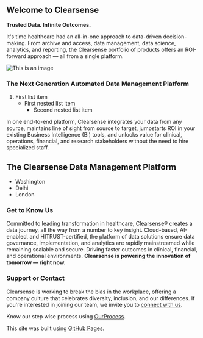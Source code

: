 ## Welcome to Clearsense

**Trusted Data. Infinite Outcomes.**

It's time healthcare had an all-in-one approach to data-driven decision-making. From archive and access, data management, data science, analytics, and reporting, the Clearsense portfolio of products offers an ROI-forward approach — all from a single platform.

![This is an image]("https://github.com/vldasika/Documentation/blob/main/images/download.jpg") 
### The Next Generation Automated Data Management Platform

1. First list item
   - First nested list item
     - Second nested list item


In one end-to-end platform, Clearsense integrates your data from any source, maintains line of sight from source to target, jumpstarts ROI in your existing Business Intelligence (BI) tools, and unlocks value for clinical, operations, financial, and research stakeholders without the need to hire specialized staff.

## The Clearsense Data Management Platform

<a href="https://nimblehq.co/compass"></a>

- Washington
- Delhi
- London

### Get to Know Us

Committed to leading transformation in healthcare, Clearsense® creates a data journey, all the way from a number to key insight. Cloud-based, AI-enabled, and HITRUST-certified, the platform of data solutions ensure data governance, implementation, and analytics are rapidly mainstreamed while remaining scalable and secure. Driving faster outcomes in clinical, financial, and operational environments. **Clearsense is powering the innovation of tomorrow — right now.**

### Support or Contact

Clearsense is working to break the bias in the workplace, offering a company culture that celebrates diversity, inclusion, and our differences. If you're interested in joining our team, we invite you to [connect with us](https://clearsense.com/).

Know our step wise process using [OurProcess](https://github.com/vldasika/Documentation/blob/main/docs/OurProcesses.md).

This site was built using [GitHub Pages](https://pages.github.com/).
